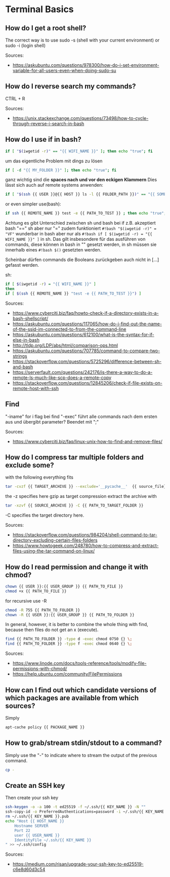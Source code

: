 # Terminal Basics

## How do I get a root shell?

The correct way is to use sudo -s (shell with your current environment) or sudo -i (login shell)

Sources:

- <https://askubuntu.com/questions/978300/how-do-i-set-environment-variable-for-all-users-even-when-doing-sudo-su>

## How do I reverse search my commands?

CTRL + R

Sources:

- <https://unix.stackexchange.com/questions/73498/how-to-cycle-through-reverse-i-search-in-bash>

## How do I use if in bash?

``` bash
if [ "$(iwgetid -r)" == "{{ WIFI_NAME }}" ]; then echo "true"; fi
```

um das eigentliche Problem mit dings zu lösen

``` bash
if [ -d "{{ MY_FOLDER }}" ]; then echo "true"; fi
```

ganz wichtig sind die **spaces nach und vor den eckigen Klammern**
Dies lässt sich auch auf remote systems anwenden:

``` bash
if [ "$(ssh {{ USER }}@{{ HOST }} ls -l {{ FOLDER_PATH }})" == "{{ SOME_FILE }}" ]; then ...
```

or even simpler use(bash):

``` bash
if ssh {{ REMOTE_NAME }} test -e {{ PATH_TO_TEST }} ; then echo "true"; fi
```

Achtung es gibt Unterschied zwischen sh und bash bei if z.B. akzeptiert bash "==" sh aber nur "=" zudem funktioniert `#!bash "$(iwgetid -r)" = "VF"` wunderbar in bash aber nur als `#!bash if [ $(iwgetid -r) = "{{ WIFI_NAME }}" ]` in sh. Das gilt insbesondere für das ausführen von commands, diese können in bash in "" gesetzt werden, in sh müssen sie innerhalb eines `#!bash $()` gesetzten werden.

Scheinbar dürfen commands die Booleans zurückgeben auch nicht in [...] gefasst werden.

sh:

``` bash
if [ $(iwgetid -r) = "{{ WIFI_NAME }}" ]
then 
if [ $(ssh {{ REMOTE_NAME }} "test -e {{ PATH_TO_TEST }}") ]
```

Sources:

- <https://www.cyberciti.biz/faq/howto-check-if-a-directory-exists-in-a-bash-shellscript/>
- <https://askubuntu.com/questions/117065/how-do-i-find-out-the-name-of-the-ssid-im-connected-to-from-the-command-line>
- <https://askubuntu.com/questions/612100/what-is-the-syntax-for-if-else-in-bash>
- <http://tldp.org/LDP/abs/html/comparison-ops.html>
- <https://askubuntu.com/questions/707785/command-to-compare-two-strings>
- <https://stackoverflow.com/questions/5725296/difference-between-sh-and-bash>
- <https://serverfault.com/questions/242176/is-there-a-way-to-do-a-remote-ls-much-like-scp-does-a-remote-copy>
- <https://stackoverflow.com/questions/12845206/check-if-file-exists-on-remote-host-with-ssh>

## Find

"-iname" for i flag bei find "-exec" führt alle commands nach dem ersten aus und übergibt parameter? Beendet mit "\;"

Sources:

- <https://www.cyberciti.biz/faq/linux-unix-how-to-find-and-remove-files/>

## How do I compress tar multiple folders and exclude some?

with the following everything fits

``` bash
tar -cvzf {{ TARGET_ARCHIVE }} --exclude='__pycache__'  {{ source_file}} {{ SOURCE_FILE_2 }}
```

the -z specifies here gzip as target compression
extract the archive with

``` bash
tar -xzvf {{ SOURCE_ARCHIVE }} -C {{ PATH_TO_TARGET_FOLDER }}
```

-C specifies the target directory here.

Sources:

- <https://stackoverflow.com/questions/984204/shell-command-to-tar-directory-excluding-certain-files-folders>
- <https://www.howtogeek.com/248780/how-to-compress-and-extract-files-using-the-tar-command-on-linux/>

## How do I read permission and change it with chmod?

``` bash
chown {{ USER }}:{{ USER_GROUP }} {{ PATH_TO_FILE }}
chmod +x {{ PATH_TO_FILE }}
```

for recursive use -R

``` bash
chmod -R 755 {{ PATH_TO_FOLDER }}
chown -R {{ USER }}:{{ USER_GROUP }} {{ PATH_TO_FOLDER }}
```

In general, however, it is better to combine the whole thing with find, because then files do not get an x (execute).

``` bash
find {{ PATH_TO_FOLDER }} -type d -exec chmod 0750 {} \;
find {{ PATH_TO_FOLDER }} -type f -exec chmod 0640 {} \;
```

Sources:

- <https://www.linode.com/docs/tools-reference/tools/modify-file-permissions-with-chmod/>
- <https://help.ubuntu.com/community/FilePermissions>

## How can I find out which candidate versions of which packages are available from which sources?

Simply

``` bash
apt-cache policy {{ PACKAGE_NAME }}
```

## How to grab/stream stdin/stdout to a command?

Simply use the "-" to indicate where to stream the output of the previous command.

``` bash
cp -
```

## Create an SSH key

Then create your ssh key

``` bash
ssh-keygen -o -a 100 -t ed25519 -f ~/.ssh/{{ KEY_NAME }} -N ""
ssh-copy-id -o PreferredAuthentications=password -i ~/.ssh/{{ KEY_NAME }}.pub {{ USER }}@{{ HOST_IP }}
rm ~/.ssh/{{ KEY_NAME }}.pub
echo "Host {{ HOST_NAME }}
    Hostname SERVER
    Port 22
    user {{ USER_NAME }}
    IdentityFile ~/.ssh/{{ KEY_NAME }}
" >> ~/.ssh/config
```

Sources:

- <https://medium.com/risan/upgrade-your-ssh-key-to-ed25519-c6e8d60d3c54>
